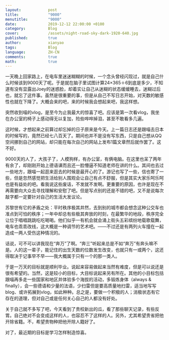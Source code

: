 ```yaml
---
layout:            post
title:             "9000"
menutitle:         "9000"
date:              2019-12-12 22:00:00 +0100
category:          Blog
cover:             /assets/night-road-sky-dark-1920-640.jpg
published:		   true
author:            xianyao
tags:              Blog
language:          ZH-CN
comments:          true
math:			   true
---
```


一天晚上回家路上，在电车里迷迷糊糊的时候，一个念头曾经闪现过，就是自己什么时候该到9000天了呢。于是就在脑子里试图计算24×365＋6到底是多少，不知道有没有显露出Joey的迷惑脸，却着实让自己从迷糊的状态缓缓睡去，迷糊过后也，就忘了这件事。虽然是很重要的事，但是从自己不写日志开始，对天数的敏感性也就在下降了。大概会来的吧，来的时候我会想起来吧，我这样想。

突然收到喵的vlog，是至今为止我最大的惊喜了吧。应该是第一次看vlog，我坐在办公室的椅子上感动得无以复加，险些哗哗掉泪，甚至不敢看多几遍。

这时候，才想起来之前算过却忘掉的日子原来是今天。上一篇日志还是跟喵去日本的时候写的，竟然已经七八百天了。期间也并不是没有写东西，只是自己想从QQ空间挪到自己的网站，却只能在每次自己的网站上发布1篇文章然后就作罢了。这不好。

9000天的人了，大孩子了，人模狗样，有办公室，有俩电脑。在这里也呆了两年有余了，却刚刚开始上德语课而且还一脸懵逼不知道老师在讲的什么。其间也去过一些地方，跟喵一起逛来逛去的时候是最开心的了。游记也写了一些，信也寄了一些，但是忽然感觉把生活给别人围观会让自己有点不舒服，但是其实大家乐呵乐呵也是有益处的吧。看我说这些废话，不发就不发啊。更重要的原因，也许是现在不再需要向大众去寻找理解和安慰了吧。但是写点别的还是不错的吧，又不是说每次敲字都一定要针对自己的生活大发议论。

苏黎世有它的矛盾之处：平时秩序极其井然，去到别的城市都会想念这种公交车也准点到可怕的秩序；一年中却总有些极其奔放的时刻，在最繁华的地段，秩序完全让位于唱唱跳跳吃吃喝喝。他们似乎一有机会就会涌上街头五彩缤纷地载歌载舞，电车也乖乖改线，这大概是一种调节的艺术吧。——不过还是有两列火车撞在一起造成一两人受伤这种情况的。

话说，可不可以讲我现在“奔万”了啊。“奔三”听起来总是不如“奔万”有奔头嘛不是。人的这一辈子，能记住的出生天数的位数发生改变，也就只有一或两个，这还得取决于记事早不早——我大概属于只有一个的那一类人。

于是一万天的目标就是顺利毕业。说起来容易做起来当然有难度，但是可以说还是很有希望的。当然，这是较小的目标，大目标说起来另有所在。其他的小目标包括跟喵再多走一些国家和地区并体验多个海拔的活动，多锻炼身体（always & finally），会一些德语和少量的法语，少扫雷但是要高质量地扫雷，适当地写写blog、或许拓展到vlog，如此种种。总之是，要做一个积极的人；消极状态有它存在的道理，但对自己或是任何关心自己的人都没有好处。

关于自己就不多写了吧，今天看到了贵校新出的瓜，看了那些聊天记录，有些反胃。自己绝对不会变成这样的人，也容忍不了这样的人。另外，尤其希望贵省把他开除省籍。不，希望贵物种把他开除人籍好了。

对了，最近期的目标是学习怎样制造惊喜。

